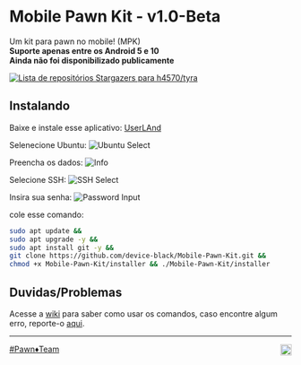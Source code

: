 # Mobile Pawn Kit - v1.0-Beta

Um kit para pawn no mobile! (MPK) <br>
**Suporte apenas entre os Android 5 e 10** <br>
**Ainda não foi disponibilizado publicamente**

[![Lista de repositórios Stargazers para h4570/tyra](https://reporoster.com/stars/h4570/tyra)](https://github.com/h4570/tyra/stargazers)

## Instalando

Baixe e instale esse aplicativo: [UserLAnd](https://www.mediafire.com/file/oig8r0gzw15jg0y/UserLAnd_2.8.3.apk/file)

Selenecione Ubuntu:
![Ubuntu Select](https://github.com/Device-Black/Mobile-Pawn-Kit/raw/DeviceBlack/images/imagem_01.jpg)

Preencha os dados:
![Info](https://github.com/Device-Black/Mobile-Pawn-Kit/raw/DeviceBlack/images/imagem_02.jpg)

Selecione SSH:
![SSH Select](https://github.com/Device-Black/Mobile-Pawn-Kit/raw/DeviceBlack/images/imagem_03.jpg)

Insira sua senha:
![Password Input](https://github.com/Device-Black/Mobile-Pawn-Kit/raw/DeviceBlack/images/imagem_04.jpg)

cole esse comando:

```bash
sudo apt update &&
sudo apt upgrade -y &&
sudo apt install git -y &&
git clone https://github.com/device-black/Mobile-Pawn-Kit.git &&
chmod +x Mobile-Pawn-Kit/installer && ./Mobile-Pawn-Kit/installer
```

## Duvidas/Problemas

Acesse a [wiki](https://github.com/Device-Black/Mobile-Pawn-Kit/wiki) para saber como usar os comandos, 
caso encontre algum erro, reporte-o 
[aqui](https://github.com/Device-Black/Mobile-Pawn-Kit/issues).

<hr>

[#Pawn♦️Team](https://discord.io/PawnTeam)
<a href="https://discord.io/PawnTeam"><img align="right" alt="PawnTeam - Discord" width="20px" src="https://img.icons8.com/color/512/discord--v2.png" /></a>
